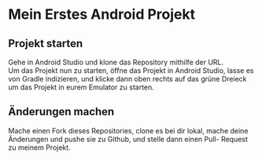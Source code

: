 # Mein Erstes Android Projekt

## Projekt starten

Gehe in Android Studio und klone das Repository mithilfe der URL.  
Um das Projekt nun zu starten, öffne das Projekt in Android Studio, 
lasse es von Gradle indizieren, und klicke dann oben rechts auf 
das grüne Dreieck um das Projekt in eurem Emulator zu starten.

## Änderungen machen

Mache einen Fork dieses Repositories, clone es bei dir lokal, mache
deine Änderungen und pushe sie zu Github, und stelle dann einen Pull-
Request zu meinem Projekt.
